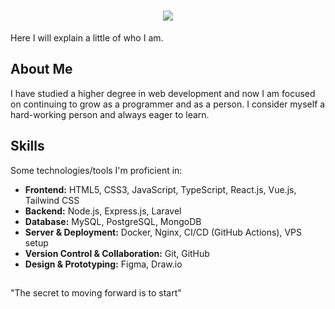 <h1 align="center">
  <img src="https://readme-typing-svg.herokuapp.com/?font=Poppins&size=35&center=true&vCenter=true&width=600&height=70&duration=4000&color=40FFAC&lines=Welcome+to+my+profile;+I'm+Marc+Marqués;">
</h1>

Here I will explain a little of who I am.

## About Me
I have studied a higher degree in web development and now I am focused on continuing to grow as a programmer and as a person. I consider myself a hard-working person and always eager to learn.

## Skills
Some technologies/tools I'm proficient in:

- **Frontend:** HTML5, CSS3, JavaScript, TypeScript, React.js, Vue.js, Tailwind CSS
- **Backend:** Node.js, Express.js, Laravel
- **Database:** MySQL, PostgreSQL, MongoDB
- **Server & Deployment:** Docker, Nginx, CI/CD (GitHub Actions), VPS setup
- **Version Control & Collaboration:** Git, GitHub
- **Design & Prototyping:** Figma, Draw.io

##
"The secret to moving forward is to start"

